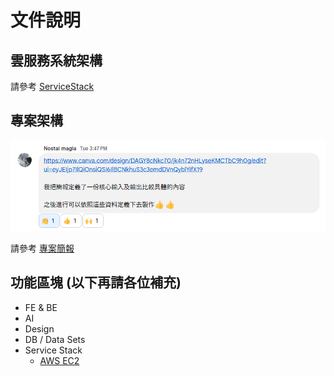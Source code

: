 # 文件說明

## 雲服務系統架構

請參考 [ServiceStack](https://docs.google.com/drawings/d/1O6NZdSuGkCt-J88ZraJafTkZC8099ooddJuYrZyTG6E/edit?usp=drive_link)

## 專案架構

![](./images/M&M_Project_01.png)

請參考 [專案簡報](https://www.canva.com/design/DAGY8cNkc70/jk4n72nHLyseKMCTbC9h0g/edit?ui=eyJEIjp7IlQiOnsiQSI6IlBCNkhuS3c3emdDVnQyblYifX19)

## 功能區塊 (以下再請各位補充)

- FE & BE
- AI
- Design
- DB / Data Sets
- Service Stack 
  - [AWS EC2](./aws_ec2.md)